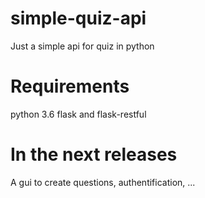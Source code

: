 # simple-quiz-api
Just a simple api for quiz in python

# Requirements
python 3.6
flask and flask-restful

# In the next releases
A gui to create questions, authentification, ... 
